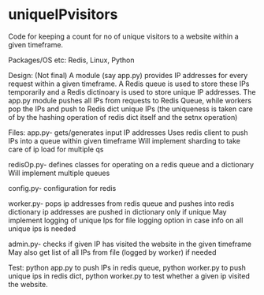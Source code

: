 uniqueIPvisitors
================

Code for keeping a count for no of unique visitors to a website within a given timeframe.

Packages/OS etc: Redis, Linux, Python

Design: (Not final) A module (say app.py) provides IP addresses for every request within a given timeframe. A Redis queue is used to store these IPs temporarily and a Redis dictinoary is used to store unique IP addresses. The app.py module pushes all IPs from requests to Redis Queue, while workers pop the IPs and push to Redis dict unique IPs (the uniqueness is taken care of by the hashing operation of redis dict itself and the setnx operation)

Files:
app.py- 
        gets/generates input IP addresses
        Uses redis client to push IPs into a queue within given timeframe
        Will implement sharding to take care of ip load for multiple qs

redisOp.py- 
        defines classes for operating on a redis queue and a dictionary
        Will implement multiple queues

config.py-
        configuration for redis

worker.py-
        pops ip addresses from redis queue and pushes into redis dictionary        ip addresses are pushed in dictionary only if unique
        May implement logging of unique Ips for file logging option in case        info on all unique ips is needed

admin.py-
        checks if given IP has visited the website in the given timeframe
        May also get list of all IPs from file (logged by worker) if needed

Test:
       python app.py to push IPs in redis queue, python worker.py to push unique ips in redis dict, python worker.py to test whether a given ip visited the website.
